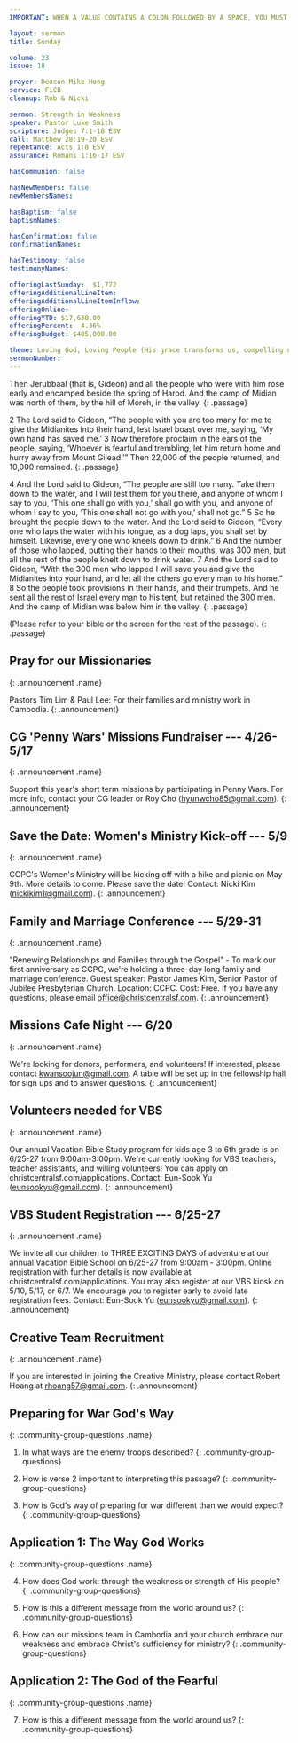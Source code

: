```yaml
---
IMPORTANT: WHEN A VALUE CONTAINS A COLON FOLLOWED BY A SPACE, YOU MUST USE &#58;

layout: sermon
title: Sunday

volume: 23
issue: 18

prayer: Deacon Mike Hong
service: FiCB
cleanup: Rob & Nicki

sermon: Strength in Weakness
speaker: Pastor Luke Smith
scripture: Judges 7:1-18 ESV
call: Matthew 28:19-20 ESV
repentance: Acts 1:8 ESV
assurance: Romans 1:16-17 ESV

hasCommunion: false

hasNewMembers: false
newMembersNames:

hasBaptism: false
baptismNames: 

hasConfirmation: false
confirmationNames: 

hasTestimony: false
testimonyNames:

offeringLastSunday:  $1,772
offeringAdditionalLineItem: 
offeringAdditionalLineItemInflow: 
offeringOnline: 
offeringYTD: $17,638.00
offeringPercent:  4.36% 
offeringBudget: $405,000.00

theme: Loving God, Loving People (His grace transforms us, compelling us to love others)
sermonNumber: 
---
```

Then Jerubbaal (that is, Gideon) and all the people who were with him rose early and encamped beside the spring of Harod. And the camp of Midian was north of them, by the hill of Moreh, in the valley.
{: .passage}

2 The Lord said to Gideon, “The people with you are too many for me to give the Midianites into their hand, lest Israel boast over me, saying, ‘My own hand has saved me.’ 3 Now therefore proclaim in the ears of the people, saying, ‘Whoever is fearful and trembling, let him return home and hurry away from Mount Gilead.’” Then 22,000 of the people returned, and 10,000 remained.
{: .passage}

4 And the Lord said to Gideon, “The people are still too many. Take them down to the water, and I will test them for you there, and anyone of whom I say to you, ‘This one shall go with you,’ shall go with you, and anyone of whom I say to you, ‘This one shall not go with you,’ shall not go.” 5 So he brought the people down to the water. And the Lord said to Gideon, “Every one who laps the water with his tongue, as a dog laps, you shall set by himself. Likewise, every one who kneels down to drink.” 6 And the number of those who lapped, putting their hands to their mouths, was 300 men, but all the rest of the people knelt down to drink water. 7 And the Lord said to Gideon, “With the 300 men who lapped I will save you and give the Midianites into your hand, and let all the others go every man to his home.” 8 So the people took provisions in their hands, and their trumpets. And he sent all the rest of Israel every man to his tent, but retained the 300 men. And the camp of Midian was below him in the valley.
{: .passage}

(Please refer to your bible or the screen for the rest of the passage).
{: .passage}


## Pray for our Missionaries
{: .announcement .name}

Pastors Tim Lim & Paul Lee: For their families and ministry work in Cambodia.
{: .announcement}

## CG 'Penny Wars' Missions Fundraiser --- 4/26-5/17
{: .announcement .name}

Support this year's short term missions by participating in Penny Wars. For more info, contact your CG leader or Roy Cho (hyunwcho85@gmail.com).
{: .announcement}

## Save the Date&#58; Women's Ministry Kick-off --- 5/9
{: .announcement .name}

CCPC's Women's Ministry will be kicking off with a hike and picnic on May 9th. More details to come. Please save the date! Contact: Nicki Kim (nickikim1@gmail.com).
{: .announcement}

## Family and Marriage Conference --- 5/29-31
{: .announcement .name}

"Renewing Relationships and Families through the Gospel" - To mark our first anniversary as CCPC, we're holding a three-day long family and marriage conference. Guest speaker: Pastor James Kim, Senior Pastor of Jubilee Presbyterian Church. Location: CCPC. Cost: Free. If you have any questions, please email office@christcentralsf.com.
{: .announcement}

## Missions Cafe Night --- 6/20
{: .announcement .name}

We're looking for donors, performers, and volunteers! If interested, please contact kwansoojun@gmail.com. A table will be set up in the fellowship hall for sign ups and to answer questions.
{: .announcement}

## Volunteers needed for VBS
{: .announcement .name}

Our annual Vacation Bible Study program for kids age 3 to 6th grade is on 6/25-27 from 9:00am-3:00pm. We're currently looking for VBS teachers, teacher assistants, and willing volunteers! You can apply on christcentralsf.com/applications. Contact: Eun-Sook Yu (eunsookyu@gmail.com).
{: .announcement}

## VBS Student Registration --- 6/25-27
{: .announcement .name}

We invite all our children to THREE EXCITING DAYS of adventure at our annual Vacation Bible School on 6/25-27 from 9:00am - 3:00pm. Online registration with further details is now available at christcentralsf.com/applications.  You may also register at our VBS kiosk on 5/10, 5/17, or 6/7.  We encourage you to register early to avoid late registration fees. Contact: Eun-Sook Yu (eunsookyu@gmail.com).
{: .announcement}

## Creative Team Recruitment
{: .announcement .name}

If you are interested in joining the Creative Ministry, please contact Robert Hoang at rhoang57@gmail.com.
{: .announcement}




## Preparing for War God's Way
{: .community-group-questions .name}

1) In what ways are the enemy troops described?
{: .community-group-questions}

2) How is verse 2 important to interpreting this passage?
{: .community-group-questions}

3) How is God's way of preparing for war different than we would expect?
{: .community-group-questions}

## Application 1&#58; The Way God Works
{: .community-group-questions .name}

4) How does God work: through the weakness or strength of His people?   
{: .community-group-questions}

5) How is this a different message from the world around us?
{: .community-group-questions}

6) How can our missions team in Cambodia and your church embrace our weakness and embrace Christ's sufficiency for ministry? 
{: .community-group-questions}

## Application 2&#58; The God of the Fearful
{: .community-group-questions .name}

7) How is this a different message from the world around us?
{: .community-group-questions}


 
